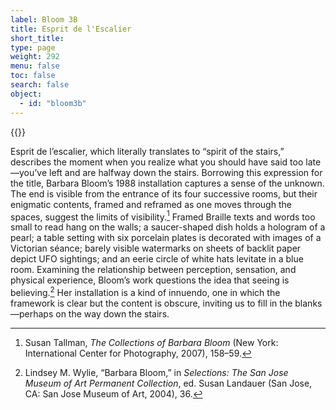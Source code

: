 ```yaml
---
label: Bloom 3B
title: Esprit de l'Escalier
short_title:
type: page
weight: 292
menu: false
toc: false
search: false
object:
  - id: "bloom3b"
---
```

{{<q-figure id="bloom3b" >}}

Esprit de l’escalier, which literally translates to “spirit of the stairs,” describes the moment when you realize what you should have said too late—you’ve left and are halfway down the stairs. Borrowing this expression for the title, Barbara Bloom’s 1988 installation captures a sense of the unknown. The end is visible from the entrance of its four successive rooms, but their enigmatic contents, framed and reframed as one moves through the spaces, suggest the limits of visibility.[^1] Framed Braille texts and words too small to read hang on the walls; a saucer-shaped dish holds a hologram of a pearl; a table setting with six porcelain plates is decorated with images of a Victorian séance; barely visible watermarks on sheets of backlit paper depict UFO sightings; and an eerie circle of white hats levitate in a blue room. Examining the relationship between perception, sensation, and physical experience, Bloom’s work questions the idea that seeing is believing.[^2] Her installation is a kind of innuendo, one in which the framework is clear but the content is obscure, inviting us to fill in the blanks—perhaps on the way down the stairs.

[^1]: Susan Tallman, *The Collections of Barbara Bloom* (New York: International Center for Photography, 2007), 158–59.

[^2]: Lindsey M. Wylie, “Barbara Bloom,” in *Selections: The San Jose Museum of Art Permanent Collection*, ed. Susan Landauer (San Jose, CA: San Jose Museum of Art, 2004), 36.
